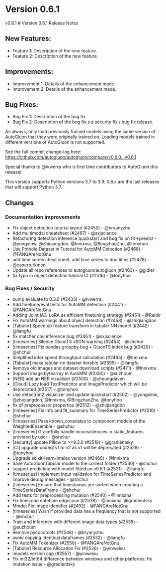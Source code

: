 # Version 0.6.1

v0.6.1 # Version 0.6.1 Release Notes

## New Features:
- Feature 1: Description of the new feature.
- Feature 2: Description of the new feature.

## Improvements:
- Improvement 1: Details of the enhancement made.
- Improvement 2: Details of the enhancement made.

## Bug Fixes:
- Bug Fix 1: Description of the bug fix.
- Bug Fix 2: Description of the bug fix.s a security fix / bug fix release.

As always, only load previously trained models using the same version of AutoGluon that they were originally trained on. 
Loading models trained in different versions of AutoGluon is not supported.

See the full commit change-log here: https://github.com/autogluon/autogluon/compare/v0.6.0...v0.6.1

Special thanks to @lvwerra who is first time contributors to AutoGluon this release!

This version supports Python versions 3.7 to 3.9. 0.6.x are the last releases that will support Python 3.7.

## Changes

### Documentation improvements

- Fix object detection tutorial layout (#2450) - @bryanyzhu
- Add multimodal cheatsheet (#2467) - @sxjscience
- Refactoring detection inference quickstart and bug fix on fit->predict - @yongxinw, @zhiqiangdon, @Innixma, @BingzhaoZhu, @tonyhoo
- Use Pothole Dataset in Tutorial for AutoMM Detection (#2468) - @FANGAreNotGnu
- add time series cheat sheet, add time series to doc titles (#2478) - @canerturkmen
- Update all repo references to autogluon/autogluon (#2463) - @gidler
- fix typo in object detection tutorial CI (#2516) - @tonyhoo

### Bug Fixes / Security

- bump evaluate to 0.3.0 (#2433) - @lvwerra
- Add finetune/eval tests for AutoMM detection (#2441) - @FANGAreNotGnu
- Adding Joint IA3_LoRA as efficient finetuning strategy (#2451) - @Raldir
- Fix AutoMM warnings about object detection (#2458) - @zhiqiangdon
- [Tabular] Speed up feature transform in tabular NN model (#2442) - @liangfu
- fix matcher cpu inference bug (#2461) - @sxjscience
- [timeseries] Silence GluonTS JSON warning (#2454) - @shchur
- [timeseries] Fix pandas groupby bug + GluonTS index bug (#2420) - @shchur
- Simplified infer speed throughput calculation (#2465) - @Innixma
- [Tabular] make tabular nn dataset iterable (#2395) - @liangfu
- Remove old images and dataset download scripts (#2471) - @Innixma
- Support image bytearray in AutoMM (#2490) - @suzhoum
- [NER] add an NER visualizer (#2500) - @cheungdaven
- [Cloud] Lazy load TextPredcitor and ImagePredictor which will be deprecated (#2517) - @tonyhoo
- Use detectron2 visualizer and update quickstart (#2502) - @yongxinw, @zhiqiangdon, @Innixma, @BingzhaoZhu, @tonyhoo
- fix df preprocessor properties (#2512) - @zhiqiangdon
- [timeseries] Fix info and fit_summary for TimeSeriesPredictor (#2510) - @shchur
- [timeseries] Pass known_covariates to component models of the WeightedEnsemble - @shchur
- [timeseries] Gracefully handle inconsistencies in static_features provided by user - @shchur
- [security] update Pillow to >=9.3.0 (#2519) - @gradientsky
- [CI] upgrade codeql v1 to v2 as v1 will be deprecated (#2528) - @tonyhoo
- Upgrade scikit-learn-intelex version (#2466) - @Innixma
- Save AutoGluonTabular model to the correct folder (#2530) - @shchur
- support predicting with model fitted on v0.5.1 (#2531) - @liangfu
- [timeseries] Implement input validation for TimeSeriesPredictor and improve debug messages - @shchur
- [timeseries] Ensure that timestamps are sorted when creating a TimeSeriesDataFrame - @shchur
- Add tests for preprocessing mutation (#2540) - @Innixma
- Fix timezone datetime edgecase (#2538) - @Innixma, @gradientsky
- Mmdet Fix Image Identifier (#2492) - @FANGAreNotGnu
- [timeseries] Warn if provided data has a frequency that is not supported - @shchur
- Train and inference with different image data types (#2535) - @suzhoum
- Remove pycocotools (#2548) - @bryanyzhu
- avoid copying identical dataframes (#2532) - @liangfu
- Fix AutoMM Tokenizer (#2550) - @FANGAreNotGnu
- [Tabular] Resource Allocation Fix (#2536) - @yinweisu
- imodels version cap (#2557) - @yinweisu
- Fix int32/int64 difference between windows and other platforms; fix mutation issue - @gradientsky
